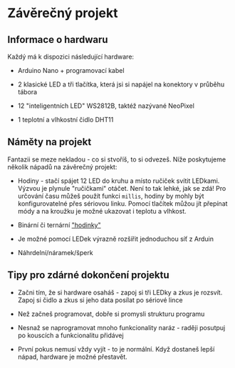 # Závěrečný projekt

## Informace o hardwaru

Každý má k dispozici následující hardware:

- Arduino Nano + programovací kabel

- 2 klasické LED a tři tlačítka, která jsi si napájel na konektory v průběhu tábora

- 12 "inteligentních LED" WS2812B, taktéž nazývané NeoPixel

- 1 teplotní a vlhkostní čidlo DHT11

## Náměty na projekt

Fantazii se meze nekladou - co si stvoříš, to si odvezeš. Níže poskytujeme několik
nápadů na závěrečný projekt:

- Hodiny - stačí spájet 12 LED do kruhu a místo ručiček svítit LEDkami. Výzvou je
  plynule "ručičkami" otáčet. Není to tak lehké, jak se zdá! Pro určování času
  můžeš použít funkci `millis`, hodiny by mohly být konfigurovatelné přes sériovou linku. Pomocí tlačítek můžou jít přepínat módy a na kroužku je možné 
  ukazovat i teplotu a vlhkost.

- Binární či ternární ["hodinky"](https://en.wikipedia.org/wiki/Binary_clock)

- Je možné pomocí LEDek výrazně rozšířit jednoduchou síť z Arduin

- Náhrdelní/náramek/šperk

## Tipy pro zdárné dokončení projektu

- Začni tím, že si hardware osaháš - zapoj si tři LEDky a zkus je rozsvít. Zapoj
  si čidlo a zkus si jeho data posílat po sériové lince

- Než začneš programovat, dobře si promysli strukturu programu

- Nesnaž se naprogramovat mnoho funkcionality naráz - raději posutpuj po kouscích
  a funkcionalitu přidávej

- První pokus nemusí vždy vyjít - to je normální. Když dostaneš lepší nápad, 
  hardware je možné přestavět.
